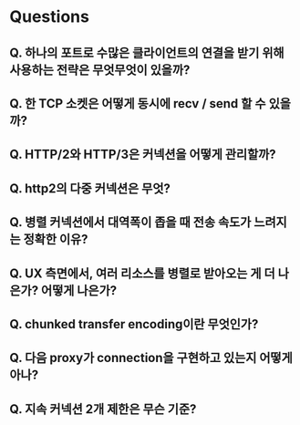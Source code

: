 # Questions

## Q. 하나의 포트로 수많은 클라이언트의 연결을 받기 위해 사용하는 전략은 무엇무엇이 있을까?

## Q. 한 TCP 소켓은 어떻게 동시에 recv / send 할 수 있을까?

## Q. HTTP/2와 HTTP/3은 커넥션을 어떻게 관리할까?

## Q. http2의 다중 커넥션은 무엇?

## Q. 병렬 커넥션에서 대역폭이 좁을 때 전송 속도가 느려지는 정확한 이유?

## Q. UX 측면에서, 여러 리소스를 병렬로 받아오는 게 더 나은가? 어떻게 나은가?

## Q. chunked transfer encoding이란 무엇인가?

## Q. 다음 proxy가 connection을 구현하고 있는지 어떻게 아나?

## Q. 지속 커넥션 2개 제한은 무슨 기준?
